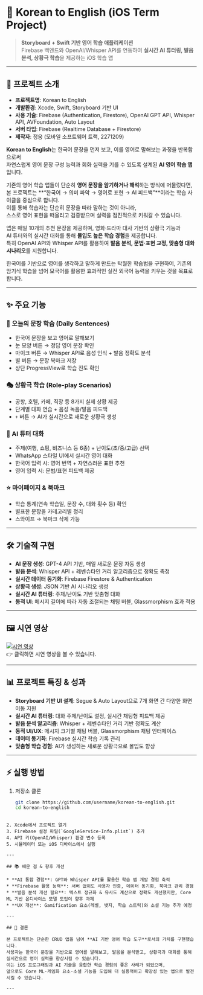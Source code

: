 # 📱 Korean to English (iOS Term Project)

> **Storyboard + Swift 기반 영어 학습 애플리케이션**  
> Firebase 백엔드와 OpenAI/Whisper API를 연동하여 **실시간 AI 튜터링, 발음 분석, 상황극 학습**을 제공하는 iOS 학습 앱

---

## 📖 프로젝트 소개
- **프로젝트명**: Korean to English  
- **개발환경**: Xcode, Swift, Storyboard 기반 UI  
- **사용 기술**: Firebase (Authentication, Firestore), OpenAI GPT API, Whisper API, AVFoundation, Auto Layout  
- **서버 타입**: Firebase (Realtime Database + Firestore)  
- **제작자**: 정웅 (모바일 소프트웨어 트랙, 2271209)  

**Korean to English**는 한국어 문장을 먼저 보고, 이를 영어로 말해보는 과정을 반복함으로써  
자연스럽게 영어 문장 구성 능력과 회화 실력을 기를 수 있도록 설계된 **AI 영어 학습 앱**입니다.  

기존의 영어 학습 앱들이 단순히 **영어 문장을 암기하거나 해석**하는 방식에 머물렀다면,  
본 프로젝트는 **“한국어 → 의미 파악 → 영어로 표현 → AI 피드백”**이라는 학습 사이클을 중심으로 합니다.  
이를 통해 학습자는 단순히 문장을 따라 말하는 것이 아니라,  
스스로 영어 표현을 떠올리고 검증받으며 실력을 점진적으로 키워갈 수 있습니다.  

앱은 매일 10개의 추천 문장을 제공하며, 영화·드라마 대사 기반의 상황극 기능과  
AI 튜터와의 실시간 대화를 통해 **몰입도 높은 학습 경험**을 제공합니다.  
특히 OpenAI API와 Whisper API를 활용하여 **발음 분석, 문법·표현 교정, 맞춤형 대화 시나리오**를 지원합니다.  

한국어를 기반으로 영어를 생각하고 말하게 만드는 탁월한 학습법을 구현하어,
기존의 암기식 학습을 넘어 모국어를 활용한 효과적인 실전 외국어 능력을 키우는 것을 목표로 합니다.

---

## ✨ 주요 기능
### 📌 오늘의 문장 학습 (Daily Sentences)
- 한국어 문장을 보고 영어로 말해보기  
- 눈 모양 버튼 → 정답 영어 문장 확인  
- 마이크 버튼 → Whisper API로 음성 인식 + 발음 정확도 분석  
- 별 버튼 → 문장 북마크 저장  
- 상단 ProgressView로 학습 진도 확인

### 🎭 상황극 학습 (Role-play Scenarios)
- 공항, 호텔, 카페, 직장 등 8가지 실제 상황 제공  
- 단계별 대화 연습 + 음성 녹음/발음 피드백  
- `+` 버튼 → AI가 실시간으로 새로운 상황극 생성

### 💬 AI 튜터 대화
- 주제(여행, 쇼핑, 비즈니스 등 6종) + 난이도(초/중/고급) 선택  
- WhatsApp 스타일 UI에서 실시간 영어 대화  
- 한국어 입력 시: 영어 번역 + 자연스러운 표현 추천  
- 영어 입력 시: 문법/표현 피드백 제공

### ⭐ 마이페이지 & 북마크
- 학습 통계(연속 학습일, 문장 수, 대화 횟수 등) 확인  
- 별표한 문장을 카테고리별 정리  
- 스와이프 → 북마크 삭제 가능

---

## 🛠️ 기술적 구현
- **AI 문장 생성**: GPT-4 API 기반, 매일 새로운 문장 자동 생성  
- **발음 분석**: Whisper API + 레벤슈타인 거리 알고리즘으로 정확도 측정  
- **실시간 데이터 동기화**: Firebase Firestore & Authentication  
- **상황극 생성**: JSON 기반 AI 시나리오 생성  
- **실시간 AI 튜터링**: 주제/난이도 기반 맞춤형 대화 
- **동적 UI**: 메시지 길이에 따라 자동 조절되는 채팅 버블, Glassmorphism 효과 적용  

---

## 🖼️ 시연 영상
[![시연 영상](https://img.youtube.com/vi/Rjp0F0laMuI/0.jpg)](https://youtu.be/Rjp0F0laMuI)  
👉 클릭하면 시연 영상을 볼 수 있습니다.

---

## 📊 프로젝트 특징 & 성과
- **Storyboard 기반 UI 설계**: Segue & Auto Layout으로 7개 화면 간 다양한 화면 이동 지원  
- **실시간 AI 튜터링**: 대화 주제/난이도 설정, 실시간 채팅형 피드백 제공  
- **발음 분석 알고리즘**: Whisper + 레벤슈타인 거리 기반 정확도 계산  
- **동적 UI/UX**: 메시지 크기별 채팅 버블, Glassmorphism 채팅 인터페이스  
- **데이터 동기화**: Firebase 실시간 학습 기록 관리  
- **맞춤형 학습 경험**: AI가 생성하는 새로운 상황극으로 몰입도 향상

---

## ⚡ 실행 방법
1. 저장소 클론
   ```bash
   git clone https://github.com/username/korean-to-english.git
   cd korean-to-english
````

2. Xcode에서 프로젝트 열기
3. Firebase 설정 파일(`GoogleService-Info.plist`) 추가
4. API 키(OpenAI/Whisper) 환경 변수 등록
5. 시뮬레이터 또는 iOS 디바이스에서 실행

---

## 📚 배운 점 & 향후 개선

* **AI 통합 경험**: GPT와 Whisper API를 활용한 학습 앱 개발 경험 축적
* **Firebase 활용 능력**: 서버 없이도 사용자 인증, 데이터 동기화, 북마크 관리 경험
* **발음 분석 개선 필요**: 텍스트 정규화 & 유사도 계산으로 정확도 개선했지만, Core ML 기반 온디바이스 모델 도입이 향후 과제
* **UX 개선**: Gamification 요소(레벨, 뱃지, 학습 스트릭)와 소셜 기능 추가 예정

---

## 🙏 결론

본 프로젝트는 단순한 CRUD 앱을 넘어 **AI 기반 영어 학습 도구**로서의 가치를 구현했습니다.
사용자는 한국어 문장을 기반으로 영어를 말해보고, 발음을 분석받고, 상황극과 대화를 통해 실시간으로 영어 실력을 향상시킬 수 있습니다.
이는 iOS 프로그래밍과 AI 기술을 융합한 학습 경험의 좋은 사례가 되었으며,
앞으로도 Core ML·게임화 요소·소셜 기능을 도입해 더 실용적이고 확장성 있는 앱으로 발전시킬 수 있습니다.

---
